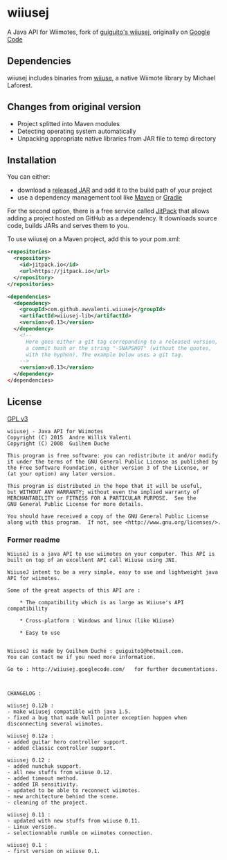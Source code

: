# wiiusej
A Java API for Wiimotes, fork of [guiguito's wiiusej](https://github.com/guiguito/wiiusej), originally on [Google Code](https://code.google.com/p/wiiusej/)

## Dependencies
wiiusej includes binaries from
[wiiuse](http://www.macs.hw.ac.uk/~ruth/year4VEs/Labs/wiiuse.html),
a native Wiimote library by Michael Laforest.

## Changes from original version
- Project splitted into Maven modules
- Detecting operating system automatically
- Unpacking appropriate native libraries from JAR file to temp directory

## Installation
You can either:
- download a [released JAR](releases) and add it to the build path of your project
- use a dependency management tool like [Maven](https://maven.apache.org) or [Gradle](http://gradle.org/)

For the second option, there is a free service called [JitPack](https://jitpack.io/) that allows adding a project hosted on GitHub as a dependency. It downloads source code, builds JARs and serves them to you.

To use wiiusej on a Maven project, add this to your pom.xml:

```xml
<repositories>
  <repository>
    <id>jitpack.io</id>
    <url>https://jitpack.io</url>
  </repository>
</repositories>

<dependencies>
  <dependency>
    <groupId>com.github.awvalenti.wiiusej</groupId>
    <artifactId>wiiusej-lib</artifactId>
    <version>v0.13</version>
  </dependency>
    <!--
      Here goes either a git tag correponding to a released version,
      a commit hash or the string "-SNAPSHOT" (without the quotes,
      with the hyphen). The example below uses a git tag.
    -->
    <version>v0.13</version>
  </dependency>
</dependencies>
```

## License
[GPL v3](http://www.gnu.org/licenses/gpl-3.0.en.html)

```
wiiusej - Java API for Wiimotes
Copyright (C) 2015  Andre Willik Valenti
Copyright (C) 2008  Guilhem Duche

This program is free software: you can redistribute it and/or modify
it under the terms of the GNU General Public License as published by
the Free Software Foundation, either version 3 of the License, or
(at your option) any later version.

This program is distributed in the hope that it will be useful,
but WITHOUT ANY WARRANTY; without even the implied warranty of
MERCHANTABILITY or FITNESS FOR A PARTICULAR PURPOSE.  See the
GNU General Public License for more details.

You should have received a copy of the GNU General Public License
along with this program.  If not, see <http://www.gnu.org/licenses/>.
```

### Former readme
```
WiiuseJ is a java API to use wiimotes on your computer. This API is built on top of an excellent API call Wiiuse using JNI.

WiiuseJ intent to be a very simple, easy to use and lightweight java API for wiimotes.

Some of the great aspects of this API are :

    * The compatibility which is as large as Wiiuse's API compatibility 

    * Cross-platform : Windows and linux (like Wiiuse) 

    * Easy to use 
    
    
WiiuseJ is made by Guilhem Duché : guiguito1@hotmail.com.
You can contact me if you need more information.    
    
Go to : http://wiiusej.googlecode.com/   for further documentations.   



CHANGELOG :

wiiusej 0.12b :
- make wiiusej compatible with java 1.5.
- fixed a bug that made Null pointer exception happen when disconnecting several wiimotes.

wiiusej 0.12a :
- added guitar hero controller support.
- added classic controller support.

wiiusej 0.12 :
- added nunchuk support.
- all new stuffs from wiiuse 0.12.
- added timeout method.
- added IR sensitivity.
- updated to be able to reconnect wiimotes.
- new architecture behind the scene.
- cleaning of the project.

wiiusej 0.11 :
- updated with new stuffs from wiiuse 0.11.
- Linux version.
- selectionnable rumble on wiimotes connection. 

wiiusej 0.1 :
- first version on wiiuse 0.1.
```